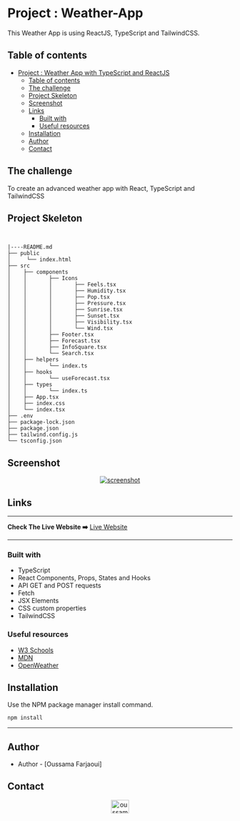 # Project : Weather-App 

This Weather App is using ReactJS, TypeScript and TailwindCSS.

## Table of contents

- [Project : Weather App with TypeScript and ReactJS](#project--weather-app-with-typescript-and-reactjs)
  - [Table of contents](#table-of-contents)
  - [The challenge](#the-challenge)
  - [Project Skeleton](#project-skeleton)
  - [Screenshot](#screenshot)
  - [Links](#links)
    - [Built with](#built-with)
    - [Useful resources](#useful-resources)
  - [Installation](#installation)
  - [Author](#author)
  - [Contact](#contact)

## The challenge

To create an advanced weather app with React, TypeScript and TailwindCSS

## Project Skeleton

```


|----README.md
├── public
│     └── index.html
├── src
│    ├── components
│    │       ├── Icons
│    │       │       ├── Feels.tsx
│    │       │       ├── Humidity.tsx
│    │       │       ├── Pop.tsx
│    │       │       ├── Pressure.tsx
│    │       │       ├── Sunrise.tsx
│    │       │       ├── Sunset.tsx
│    │       │       ├── Visibility.tsx
│    │       │       └── Wind.tsx
│    │       ├── Footer.tsx
│    │       ├── Forecast.tsx
│    │       ├── InfoSquare.tsx
│    │       └── Search.tsx
│    ├── helpers
│    │       └── index.ts
│    ├── hooks
│    │       └── useForecast.tsx
│    ├── types
│    │       └── index.ts
│    ├── App.tsx
│    ├── index.css
│    └── index.tsx
├── .env
├── package-lock.json
├── package.json
├── tailwind.config.js
└── tsconfig.json
```

## Screenshot

<p align="center">
<a href="https://weather-app-typescript-price.vercel.app/"><img src="https://user-images.githubusercontent.com/109613328/211223378-ed67d12b-aae8-4a64-9b62-10baeea02e75.gif" alt="screenshot"></a>
</p>

## Links

<hr>
<b>Check The Live Website ➡️</b> <a href="">Live Website</a>
<hr>

### Built with

- TypeScript
- React Components, Props, States and Hooks
- API GET and POST requests
- Fetch
- JSX Elements
- CSS custom properties
- TailwindCSS

### Useful resources

- [W3 Schools](https://www.w3schools.com/)
- [MDN](https://developer.mozilla.org/en-US/)
- [OpenWeather](https://openweathermap.org/)

## Installation

Use the NPM package manager install command.

```bash
npm install
```

---

## Author

- Author - [Oussama Farjaoui]

## Contact

<p align="center">
<a href="https://www.linkedin.com/in/oussama-fajraoui%E2%9C%94-59436b22b/" target="blank"><img align="center" src="https://raw.githubusercontent.com/rahuldkjain/github-profile-readme-generator/master/src/images/icons/Social/linked-in-alt.svg" alt="oussama-fajraoui-232749246" height="30" width="40" /></a>
</p>
